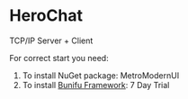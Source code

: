 # HeroChat
TCP/IP Server + Client

For correct start you need:
1) To install NuGet package: MetroModernUI
2) To install [Bunifu Framework](https://devtools.bunifu.co.ke/): 7 Day Trial
